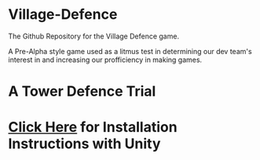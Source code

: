 # Village-Defence
The Github Repository for the Village Defence game.

A Pre-Alpha style game used as a litmus test in determining our dev team's interest in and increasing our profficiency in making games.

# A Tower Defence Trial


# [Click Here](https://github.com/SlyAquaGuy/Village-Defence/wiki) for Installation Instructions with Unity
